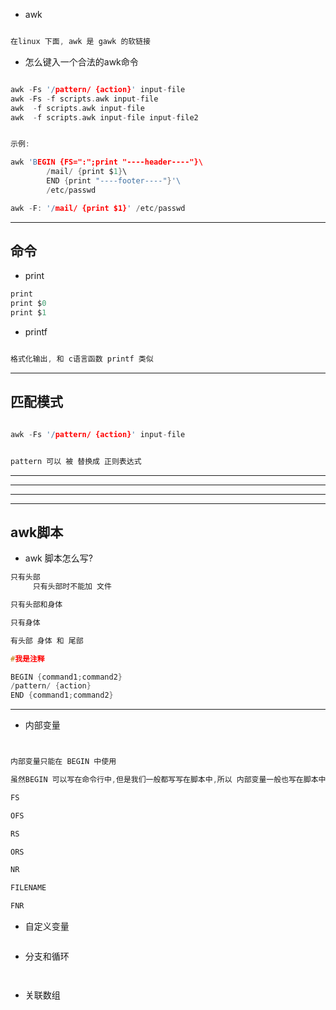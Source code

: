 - awk

```c

在linux 下面, awk 是 gawk 的软链接

```

- 怎么键入一个合法的awk命令


```c

awk -Fs '/pattern/ {action}' input-file
awk -Fs -f scripts.awk input-file
awk  -f scripts.awk input-file
awk  -f scripts.awk input-file input-file2


示例:

awk 'BEGIN {FS=":";print "----header----"}\
        /mail/ {print $1}\
        END {print "----footer----"}'\
        /etc/passwd

awk -F: '/mail/ {print $1}' /etc/passwd
```

---

## 命令

- print

```c
print
print $0
print $1

```

- printf

```c

格式化输出, 和 c语言函数 printf 类似


```




---

## 匹配模式

```c

awk -Fs '/pattern/ {action}' input-file


pattern 可以 被 替换成 正则表达式

```

---
---
---
---

## awk脚本


- awk 脚本怎么写?

```c
只有头部
     只有头部时不能加 文件

只有头部和身体

只有身体

有头部 身体 和 尾部

```

```c
#我是注释 

BEGIN {command1;command2}
/pattern/ {action}
END {command1;command2}

```

---



- 内部变量

```c


内部变量只能在 BEGIN 中使用

虽然BEGIN 可以写在命令行中,但是我们一般都写写在脚本中,所以 内部变量一般也写在脚本中

FS

OFS

RS

ORS

NR

FILENAME

FNR


```

- 自定义变量

```c

```

- 分支和循环

```c



```

- 关联数组

```c


```

